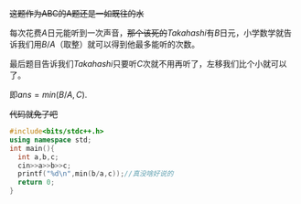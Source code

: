 ~~这题作为ABC的A题还是一如既往的水~~

每次花费$A$日元能听到一次声音，~~那个该死的~~$Takahashi$有$B$日元，小学数学就告诉我们用$B/A$（取整）就可以得到他最多能听的次数。

最后题目告诉我们$Takahashi$只要听$C$次就不用再听了，左移我们比个小就可以了。

即$ans=min(B/A,C)$.

~~代码就免了吧~~

```cpp
#include<bits/stdc++.h>
using namespace std;
int main(){
  int a,b,c;
  cin>>a>>b>>c;
  printf("%d\n",min(b/a,c));//真没啥好说的
  return 0;
}
```
